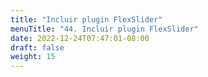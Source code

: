 ```yaml
---
title: "Incluir plugin FlexSlider"
menuTitle: "44. Incluir plugin FlexSlider"
date: 2022-12-24T07:47:01-08:00
draft: false
weight: 15
---
```

